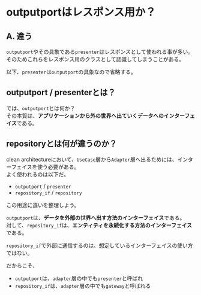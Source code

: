 # outputportはレスポンス用か？

## A. 違う

`outputport`やその具象である`presenter`はレスポンスとして使われる事が多い。  
そのためこれらをレスポンス用のクラスとして認識してしまうことがある。

以下、`presenter`は`outputport`の具象なので省略する。

## outputport / presenterとは？

では、`outputport`とは何か？  
その本質は、**アプリケーションから外の世界へ出ていくデータへのインターフェイス**である。

## repositoryとは何が違うのか？

clean architectureにおいて、`UseCase`層から`Adapter`層へ出るためには、インターフェイスを使う必要がある。  
よく使われるのは以下だ。

- `outputport` / `presenter`
- `repository_if` / `repository`

この用途に違いを整理しよう。

`outputport`は、**データを外部の世界へ出す方法のインターフェイス**である。  
対して、`repository_if`は、**エンティティを永続化する方法のインターフェイス**である。

`repository_if`で外部に通信するのは、想定しているインターフェイスの使い方ではない。

だからこそ、

- `outputport`は、`adapter`層の中でも`presenter`と呼ばれ
- `repository_if`は、`adapter`層の中でも`gateway`と呼ばれる

